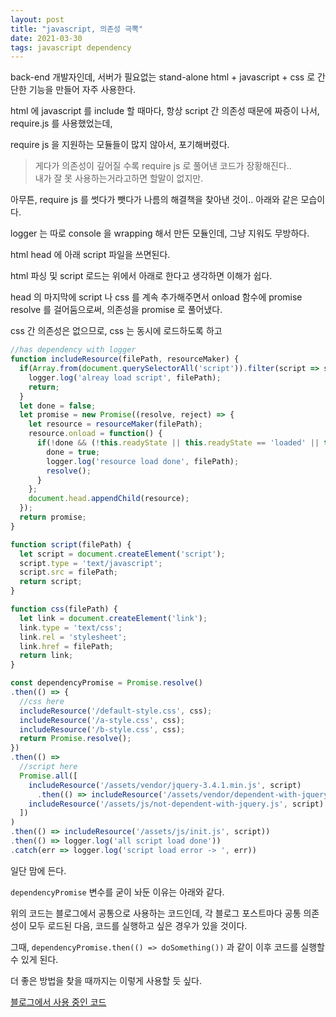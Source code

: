 ```yaml
---
layout: post
title: "javascript, 의존성 극뽁"
date: 2021-03-30
tags: javascript dependency
---
```


back-end 개발자인데, 서버가 필요없는 stand-alone html + javascript + css 로 간단한 기능을 만들어 자주 사용한다.

html 에 javascript 를 include 할 때마다, 항상 script 간 의존성 때문에 짜증이 나서, require.js 를 사용했었는데,

require js 을 지원하는 모듈들이 많지 않아서, 포기해버렸다.

> 게다가 의존성이 깊어질 수록 require js 로 풀어낸 코드가 장황해진다..  
> 내가 잘 못 사용하는거라고하면 할말이 없지만.

아무튼, require js 를 썻다가 뺏다가 나름의 해결책을 찾아낸 것이.. 아래와 같은 모습이다.

logger 는 따로 console 을 wrapping 해서 만든 모듈인데, 그냥 지워도 무방하다.

html head 에 아래 script 파일을 쓰면된다.

html 파싱 및 script 로드는 위에서 아래로 한다고 생각하면 이해가 쉽다.

head 의 마지막에 script 나 css 를 계속 추가해주면서 onload 함수에 promise resolve 를 걸어둠으로써, 의존성을 promise 로 풀어냈다.

css 간 의존성은 없으므로, css 는 동시에 로드하도록 하고

``` javascript
//has dependency with logger
function includeResource(filePath, resourceMaker) {
  if(Array.from(document.querySelectorAll('script')).filter(script => script.src.indexOf(filePath) >= 0).length > 0) {
    logger.log('alreay load script', filePath);
    return;
  }
  let done = false;
  let promise = new Promise((resolve, reject) => {
    let resource = resourceMaker(filePath);
    resource.onload = function() {
      if(!done && (!this.readyState || this.readyState == 'loaded' || this.readyState == 'complete')) {
        done = true;
        logger.log('resource load done', filePath);
        resolve();
      }
    };
    document.head.appendChild(resource);
  });
  return promise;
}

function script(filePath) {
  let script = document.createElement('script');
  script.type = 'text/javascript';
  script.src = filePath;
  return script;
}

function css(filePath) {
  let link = document.createElement('link');
  link.type = 'text/css';
  link.rel = 'stylesheet';
  link.href = filePath;
  return link;
}

const dependencyPromise = Promise.resolve()
.then(() => {
  //css here
  includeResource('/default-style.css', css);
  includeResource('/a-style.css', css);
  includeResource('/b-style.css', css);
  return Promise.resolve();
})
.then(() =>
  //script here
  Promise.all([
    includeResource('/assets/vendor/jquery-3.4.1.min.js', script)
      .then(() => includeResource('/assets/vendor/dependent-with-jquery', script)),
    includeResource('/assets/js/not-dependent-with-jquery.js', script)
  ])
)
.then(() => includeResource('/assets/js/init.js', script))
.then(() => logger.log('all script load done'))
.catch(err => logger.log('script load error -> ', err))
```

일단 맘에 든다.

`dependencyPromise` 변수를 굳이 놔둔 이유는 아래와 같다.

위의 코드는 블로그에서 공통으로 사용하는 코드인데, 각 블로그 포스트마다 공통 의존성이 모두 로드된 다음, 코드를 실행하고 싶은 경우가 있을 것이다.

그때, `dependencyPromise.then(() => doSomething())` 과 같이 이후 코드를 실행할 수 있게 된다.

더 좋은 방법을 찾을 때까지는 이렇게 사용할 듯 싶다.


[블로그에서 사용 중인 코드](https://github.com/herdin/herdin.github.com/blob/master/assets/js/dependency-manager.js)
